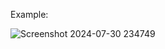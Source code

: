 Example:

![Screenshot 2024-07-30 234749](https://github.com/user-attachments/assets/a330c1b1-3627-4980-89ff-9444a7c9ca61)
